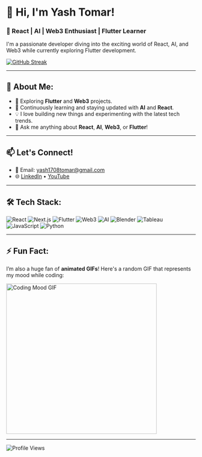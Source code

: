 # 👋 Hi, I'm Yash Tomar! 

### 🚀 React | AI | Web3 Enthusiast | Flutter Learner
I'm a passionate developer diving into the exciting world of React, AI, and Web3 while currently exploring Flutter development.

[![GitHub Streak](https://streak-stats.demolab.com/?user=1708yash&theme=radical&hide_border=true&fire=DD2727)](https://git.io/streak-stats)

---

## 👀 About Me:
- 🔭 Exploring **Flutter** and **Web3** projects.
- 🌱 Continuously learning and staying updated with **AI** and **React**.
- 💡 I love building new things and experimenting with the latest tech trends.
- 💬 Ask me anything about **React**, **AI**, **Web3**, or **Flutter**!

---

## 📫 Let's Connect!
- 📧 Email: yash1708tomar@gmail.com
- 🌐 [LinkedIn](https://www.linkedin.com/in/yash-tomar1708/) • [YouTube](https://www.youtube.com/channel/UCzjSbcwh-tmDIRuyynn8Lvw)

---

## 🛠️ Tech Stack:
![React](https://img.shields.io/badge/-React-20232A?style=for-the-badge&logo=react) 
![Next.js](https://img.shields.io/badge/-Next.js-000000?style=for-the-badge&logo=next.js)
![Flutter](https://img.shields.io/badge/-Flutter-02569B?style=for-the-badge&logo=flutter)
![Web3](https://img.shields.io/badge/-Web3-F16822?style=for-the-badge&logo=web3.js)
![AI](https://img.shields.io/badge/-AI-000000?style=for-the-badge&logo=artificial-intelligence)
![Blender](https://img.shields.io/badge/-Blender-F5792A?style=for-the-badge&logo=blender)
![Tableau](https://img.shields.io/badge/-Tableau-E97627?style=for-the-badge&logo=tableau)
![JavaScript](https://img.shields.io/badge/-JavaScript-F7DF1E?style=for-the-badge&logo=javascript) 
![Python](https://img.shields.io/badge/-Python-3776AB?style=for-the-badge&logo=python)

---

## ⚡ Fun Fact:
I’m also a huge fan of **animated GIFs**! Here's a random GIF that represents my mood while coding:

<img src="https://i.giphy.com/media/v1.Y2lkPTc5MGI3NjExbndvYmdpaWF2ejYzampieHRwdDJmZTJvZmRtOWdpZzd3MnE1enB5aiZlcD12MV9pbnRlcm5hbF9naWZfYnlfaWQmY3Q9Zw/dSoP5ER5gkgR4jptr9/giphy.gif" alt="Coding Mood GIF" width="400px">

---

![Profile Views](https://komarev.com/ghpvc/?username=1708yash&style=flat-square&color=blue)

